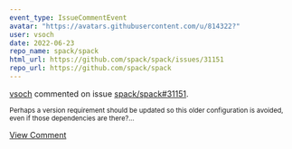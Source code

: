 ```yaml
---
event_type: IssueCommentEvent
avatar: "https://avatars.githubusercontent.com/u/814322?"
user: vsoch
date: 2022-06-23
repo_name: spack/spack
html_url: https://github.com/spack/spack/issues/31151
repo_url: https://github.com/spack/spack
---
```


<a href='https://github.com/vsoch' target='_blank'>vsoch</a> commented on issue <a href='https://github.com/spack/spack/issues/31151' target='_blank'>spack/spack#31151</a>.

<small>Perhaps a version requirement should be updated so this older configuration is avoided, even if those dependencies are there?...</small>

<a href='https://github.com/spack/spack/issues/31151' target='_blank'>View Comment</a>